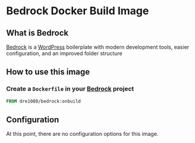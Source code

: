 # Bedrock Docker Build Image

[hub]: https://hub.docker.com/r/dre1080/bedrock

## What is Bedrock

[Bedrock](https://roots.io/bedrock) is a [WordPress](https://wordpress.org) boilerplate
with modern development tools,
easier configuration,
and an improved folder structure

## How to use this image

### Create a `Dockerfile` in your [Bedrock](https://roots.io/bedrock) project

```dockerfile
FROM dre1080/bedrock:onbuild
```

## Configuration

At this point,
there are no configuration options
for this image.
